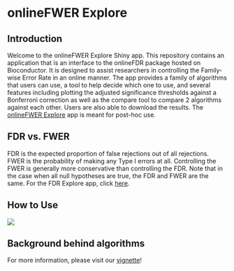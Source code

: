 # onlineFWER Explore

## Introduction
Welcome to the onlineFWER Explore Shiny app. This repository contains an application that is an interface to the onlineFDR package hosted on Bioconductor. It is designed to assist researchers in controlling the Family-wise Error Rate in an online manner. The app provides a family of algorithms that users can use, a tool to help decide which one to use, and several features including plotting the adjusted significance thresholds against a Bonferroni correction as well as the compare tool to compare 2 algorithms against each other. Users are also able to download the results. The [onlineFWER Explore](https://mrc-bsu.shinyapps.io/onlineFWERExplore/) app is meant for post-hoc use. 

## FDR vs. FWER
FDR is the expected proportion of false rejections out of all rejections. FWER is the probability of making any Type I errors at all. Controlling the FWER is generally more conservative than controlling the FDR. Note that in the case when all null hypotheses are true, the FDR and FWER are the same. For the FDR Explore app, click [here](https://mrc-bsu.shinyapps.io/onlineFDRExplore).

## How to Use
![](https://github.com/latlio/onlineFWERexplore/blob/master/www/user-diagram.png)

## Background behind algorithms
For more information, please visit our [vignette](https://dsrobertson.github.io/onlineFDR/articles/onlineFDR.html)!
